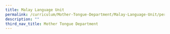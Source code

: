 ```yaml
---
title: Malay Language Unit
permalink: /curriculum/Mother-Tongue-Department/Malay-Language-Unit/permalink/
description: ""
third_nav_title: Mother Tongue Department
---
```

